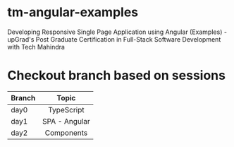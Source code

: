 # tm-angular-examples
Developing Responsive Single Page Application using Angular (Examples) - upGrad's Post Graduate Certification in Full-Stack Software Development with Tech Mahindra

# Checkout branch based on sessions

| Branch   |      Topic    |
|----------|:-------------:|
| day0     | TypeScript    |
| day1     | SPA - Angular |
| day2     | Components    |